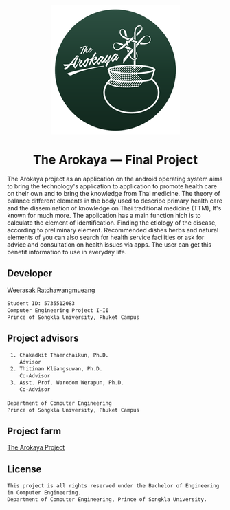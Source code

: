 <p align="center">
    <img src="https://github.com/antwickler/TheArokaya/blob/master/app/src/main/res/drawable/ic_splash.png?raw=true" />
</p>

<h1 align="center">
    The Arokaya — Final Project
</h1>

The Arokaya project as an application on the android operating system aims to bring the technology's application to application to promote health care on their own and to bring the knowledge from Thai medicine. The theory of balance different elements in the body used to describe primary health care and the dissemination of knowledge on Thai traditional medicine (TTM), It's known for much more. The application has a main function hich is to calculate the element of identification. Finding the etiology of the disease, according to preliminary element. Recommended dishes herbs and natural elements of you can also search for health service facilities or ask for advice and consultation on health issues via apps. The user can get this benefit information to use in everyday life.

## Developer

[Weerasak Ratchawangmueang](https://github.com/antwickler)
    
    Student ID: 5735512083
    Computer Engineering Project I-II
    Prince of Songkla University, Phuket Campus

## Project advisors

     1. Chakadkit Thaenchaikun, Ph.D.	
        Advisor
     2. Thitinan Kliangsuwan, Ph.D.
        Co-Advisor
     3. Asst. Prof. Warodom Werapun, Ph.D.
        Co-Advisor
    
    Department of Computer Engineering
    Prince of Songkla University, Phuket Campus

## Project farm

<a href="https://www.coe.phuket.psu.ac.th/projects/805/The-Arokaya.htmlg">The Arokaya Project</a>

## License

    This project is all rights reserved under the Bachelor of Engineering in Computer Engineering. 
    Department of Computer Engineering, Prince of Songkla University.
